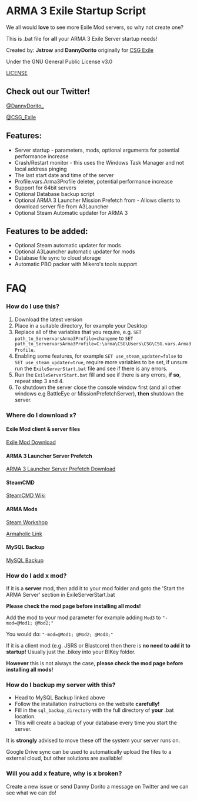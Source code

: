 # ARMA 3 Exile Startup Script
We all would **love** to see more Exile Mod servers, so why not create one?

This is .bat file for **all** your ARMA 3 Exile Server startup needs!

Created by: **Jstrow** and **DannyDorito** originally for [CSG Exile](https://www.csgcommunity.com)

Under the GNU General Public License v3.0

[LICENSE](https://github.com/DannyDorito/Exile-Server-Startup/blob/master/LICENSE)

## Check out our Twitter!
[@DannyDorito_](https://twitter.com/DannyDorito_)

[@CSG_Exile](https://twitter.com/CSG_Exile)

## Features:
* Server startup - parameters, mods, optional arguments for potential performance increase
* Crash/Restart monitor - this uses the Windows Task Manager and not local address pinging
* The last start date and time of the server
* Profile.vars.Arma3Profile deleter, potential performance increase
* Support for 64bit servers
* Optional Database backup script
* Optional ARMA 3 Launcher Mission Prefetch from - Allows clients to download server file from A3Launcher
* Optional Steam Automatic updater for ARMA 3

## Features to be added:
* Optional Steam automatic updater for mods
* Optional A3Launcher automatic updater for mods
* Database file sync to cloud storage
* Automatic PBO packer with Mikero's tools support

# FAQ

### How do I use this?
1. Download the latest version
2. Place in a suitable directory, for example your Desktop
3. Replace all of the variables that you require, e.g. ``SET path_to_ServervarsArma3Profile=changeme`` to ``SET path_to_ServervarsArma3Profile=C:\arma\CSG\Users\CSG\CSG.vars.Arma3Profile``.
4. Enabling some features, for example ``SET use_steam_updater=false`` to ``SET use_steam_updater=true``, require more variables to be set, if unsure run the ``ExileServerStart.bat`` file and see if there is any errors.
5. Run the ``ExileServerStart.bat`` fill and see if there is any errors, **if so**, repeat step 3 and 4.
6. To shutdown the server close the console window first (and all other windows e.g BattleEye or MissionPrefetchServer), **then** shutdown the server.

### Where do I download x?

#### Exile Mod client & server files

[Exile Mod Download](http://www.exilemod.com/downloads)

#### ARMA 3 Launcher Server Prefetch

[ARMA 3 Launcher Server Prefetch Download](https://a3.launcher.eu/MissionPrefetchServer.zip)

#### SteamCMD

[SteamCMD Wiki](https://developer.valvesoftware.com/wiki/SteamCMD)

#### ARMA Mods

[Steam Workshop](https://developer.valvesoftware.com/wiki/SteamCMD)

[Armaholic Link](http://www.armaholic.com)

#### MySQL Backup

[MySQL Backup](https://www.redolive.com/utah-web-designers-blog/automated-mysql-backup-for-windows)

### How do I add x mod?
If it is a **server** mod, then add it to your mod folder and goto the 'Start the ARMA Server' section in ExileServerStart.bat

**Please check the mod page before installing all mods!**

Add the mod to your mod parameter for example adding ``Mod3`` to ``"-mod=@Mod1; @Mod2;"``

You would do:
``"-mod=@Mod1; @Mod2; @Mod3;"``

If it is a client mod (e.g. JSRS or Blastcore) then there is **no need to add it to startup!** Usually just the .bikey into your BIKey folder.

**However** this is not always the case, **please check the mod page before installing all mods!**

### How do I backup my server with this?

* Head to MySQL Backup linked above
* Follow the installation instructions on the website **carefully!**
* Fill in the ``sql_backup_directory`` with the full directory of **your** .bat location.
* This will create a backup of your database every time you start the server.

It is **strongly** advised to move these off the system your server runs on.

Google Drive sync can be used to automatically upload the files to a external cloud, but other solutions are available!

### Will you add x feature, why is x broken?
Create a new issue or send Danny Dorito a message on Twitter and we can see what we can do!
